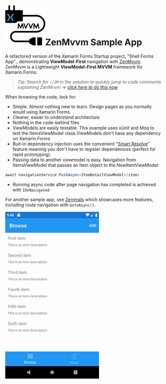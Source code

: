 # ![Logo](https://raw.githubusercontent.com/z33bs/Zenimals/master/Zenimals.iOS/Resources/zenmvvm_icon.png)ZenMvvm Sample App
A refactored version of the Xamarin Forms Startup project, "Shell Forms App"., 
demonstrating **ViewModel-First** navigation with [ZenMvvm](https://github.com/z33bs/zenmvvm#readme). ZenMvvm is a Lightweight **ViewModel-First MVVM** framework for Xamarin.Forms.

>*Tip: Search for `//ZM` in the solution to quickly jump to code comments explaining ZenMvvm => [click here to do this now](https://github.com/z33bs/ZenMvvm-Sample-App/search?q=%2F%2FZM%3A)*

When browsing the code, look for:
* Simple. Almost nothing new to learn. Design pages as you normally would using Xamarin Forms.
* Cleaner, easier to understand architecture
* Nothing in the code-behind files
* ViewModels are easily testable. This example uses xUnit and Moq to test the ItemsViewModel class.ViewModels don't have any dependency on Xamarin.Forms
* Buit-in dependency injection uses the convenient "[Smart Resolve](https://github.com/z33bs/SmartDi/wiki/Resolution#smart-resolve)" feature meaning you don't have to register dependenices (perfect for rapid prototyping).
* Passing data to another viewmodel is  easy. Navigation from ItemsViewModel that passes an Item object to the NewItemViewModel:
```c#
await navigationService.PushAsync<ItemDetailViewModel>(item)
```

* Running async code after page navigation has completed is achieved with `IOnNavigated`



For another sample app, see [Zenimals](https://github.com/z33bs/zenimals-sample-app#readme) which showcases more features, including route navigation with `GotoAsync()`.



<img src="https://raw.githubusercontent.com/z33bs/ZenMvvm-Sample-App/master/screenshot_droid.png" width="300" /> 

